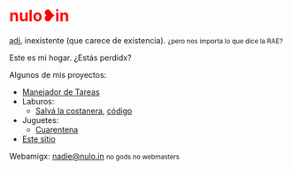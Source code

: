 <h1 style=color:red;margin-top:0>nulo❥in</h1>

<p><abbr title="adjetivo">adj.</abbr> inexistente (que carece de existencia).
<small>¿pero nos importa lo que dice la RAE?</small></p>

Este es mi hogar. ¿Estás perdidx?

Algunos de mis proyectos:

-   [Manejador de Tareas](https://tareas.nulo.in)
-   Laburos:
    -   [Salvá la costanera](https://salvalacostanera.com.ar), [código](https://gitea.nulo.in/Nulo/salva-la-costanera)
-   Juguetes:
    -   [Cuarentena](https://cuarentena.nulo.in)
-   [Este sitio](https://gitea.nulo.in/Nulo/sitio)

Webamigx: [nadie@nulo.in](mailto:nadie@nulo.in) <small>no gods no webmasters</small>

